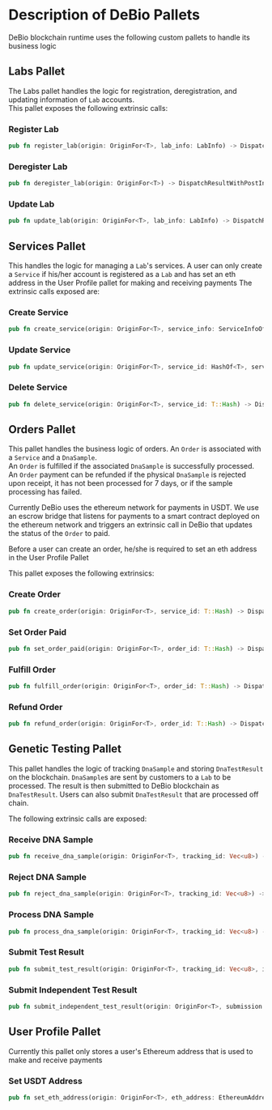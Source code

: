 # Description of DeBio Pallets
DeBio blockchain runtime uses the following custom pallets to handle its business logic

## Labs Pallet
The Labs pallet handles the logic for registration, deregistration, and updating information of `Lab` accounts.  
This pallet exposes the following extrinsic calls:
### Register Lab
```rust
pub fn register_lab(origin: OriginFor<T>, lab_info: LabInfo) -> DispatchResultWithPostInfo
```
### Deregister Lab
```rust
pub fn deregister_lab(origin: OriginFor<T>) -> DispatchResultWithPostInfo
```
### Update Lab
```rust
pub fn update_lab(origin: OriginFor<T>, lab_info: LabInfo) -> DispatchResultWithPostInfo
```

## Services Pallet
This handles the logic for managing a `Lab`'s services. A user can only create a `Service` if his/her account is registered as a `Lab` and has set an eth address in the User Profile pallet for making and receiving payments
The extrinsic calls exposed are:
### Create Service
```rust
pub fn create_service(origin: OriginFor<T>, service_info: ServiceInfoOf<T>) -> DispatchResultWithPostInfo
```
### Update Service 
```rust
pub fn update_service(origin: OriginFor<T>, service_id: HashOf<T>, service_info: ServiceInfoOf<T>) -> DispatchResultWithPostInfo
```
### Delete Service
```rust
pub fn delete_service(origin: OriginFor<T>, service_id: T::Hash) -> DispatchResultWithPostInfo
```

## Orders Pallet
This pallet handles the business logic of orders. An `Order` is associated with a `Service` and a `DnaSample`.  
An `Order` is fulfilled if the associated `DnaSample` is successfully processed.  
An `Order` payment can be refunded if the physical `DnaSample` is rejected upon receipt, it has not been processed for 7 days, or if the sample processing has failed.

Currently DeBio uses the ethereum network for payments in USDT. We use an escrow bridge that listens for payments to a smart contract deployed on the ethereum network and triggers an extrinsic call in DeBio that updates the status of the `Order` to paid. 

Before a user can create an order, he/she is required to set an eth address in the User Profile Pallet

This pallet exposes the following extrinsics:
### Create Order
```rust
pub fn create_order(origin: OriginFor<T>, service_id: T::Hash) -> DispatchResultWithPostInfo
```
### Set Order Paid
```rust
pub fn set_order_paid(origin: OriginFor<T>, order_id: T::Hash) -> DispatchResultWithPostInfo
```
### Fulfill Order
```rust
pub fn fulfill_order(origin: OriginFor<T>, order_id: T::Hash) -> DispatchResultWithPostInfo
```
### Refund Order
```rust
pub fn refund_order(origin: OriginFor<T>, order_id: T::Hash) -> DispatchResultWithPostInfo
```

## Genetic Testing Pallet
This pallet handles the logic of tracking `DnaSample` and storing `DnaTestResult` on the blockchain.
`DnaSample`s are sent by customers to a `Lab` to be processed. The result is then submitted to DeBio blockchain as `DnaTestResult`.
Users can also submit `DnaTestResult` that are processed off chain.

The following extrinsic calls are exposed:
### Receive DNA Sample
```rust
pub fn receive_dna_sample(origin: OriginFor<T>, tracking_id: Vec<u8>) -> DispatchResultWithPostInfo
```
### Reject DNA Sample
```rust
pub fn reject_dna_sample(origin: OriginFor<T>, tracking_id: Vec<u8>) -> DispatchResultWithPostInfo
```
### Process DNA Sample 
```rust
pub fn process_dna_sample(origin: OriginFor<T>, tracking_id: Vec<u8>) -> DispatchResultWithPostInfo
```
### Submit Test Result
```rust
pub fn submit_test_result(origin: OriginFor<T>, tracking_id: Vec<u8>, is_success: bool, submission: DnaTestResultSubmission) -> DispatchResultWithPostInfo
```
### Submit Independent Test Result
```rust
pub fn submit_independent_test_result(origin: OriginFor<T>, submission: DnaTestResultSubmission) -> DispatchResultWithPostInfo
```

## User Profile Pallet
Currently this pallet only stores a user's Ethereum address that is used to make and receive payments

### Set USDT Address
```rust
pub fn set_eth_address(origin: OriginFor<T>, eth_address: EthereumAddress) -> DispatchResultWithPostInfo
```
